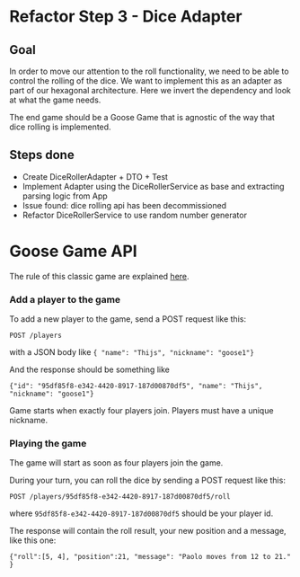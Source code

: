 # Refactor Step 3 - Dice Adapter

## Goal

In order to move our attention to the roll functionality, we need to be able to control the rolling of the dice.
We want to implement this as an adapter as part of our hexagonal architecture.
Here we invert the dependency and look at what the game needs.

The end game should be a Goose Game that is agnostic of the way that dice rolling is implemented.

## Steps done

* Create DiceRollerAdapter + DTO + Test
* Implement Adapter using the DiceRollerService as base and extracting parsing logic from App
* Issue found: dice rolling api has been decommissioned
* Refactor DiceRollerService to use random number generator

# Goose Game API

The rule of this classic game are explained [here](https://en.wikipedia.org/wiki/Game_of_the_Goose).

### Add a player to the game

To add a new player to the game, send a POST request like this:

`POST /players`

with a JSON body like `{ "name": "Thijs", "nickname": "goose1"}`

And the response should be something like

`{"id": "95df85f8-e342-4420-8917-187d00870df5", "name": "Thijs", "nickname": "goose1"}`

Game starts when exactly four players join.
Players must have a unique nickname.

### Playing the game

The game will start as soon as four players join the game.

During your turn, you can roll the dice by sending a POST request like this:

`POST /players/95df85f8-e342-4420-8917-187d00870df5/roll`

where `95df85f8-e342-4420-8917-187d00870df5` should be your player id.

The response will contain the roll result, your new position and a message, like this one:

`{"roll":[5, 4], "position":21, "message": "Paolo moves from 12 to 21." }`